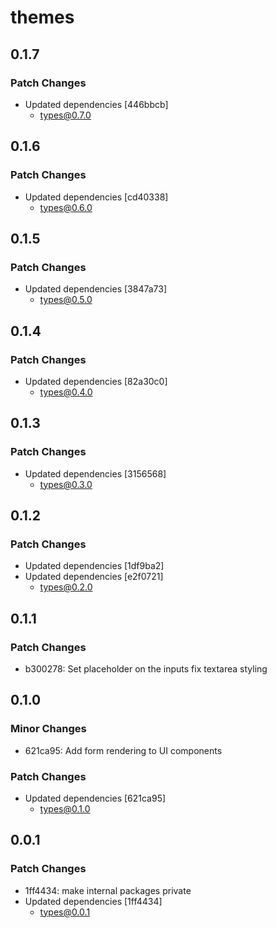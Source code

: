 # themes

## 0.1.7

### Patch Changes

- Updated dependencies [446bbcb]
  - types@0.7.0

## 0.1.6

### Patch Changes

- Updated dependencies [cd40338]
  - types@0.6.0

## 0.1.5

### Patch Changes

- Updated dependencies [3847a73]
  - types@0.5.0

## 0.1.4

### Patch Changes

- Updated dependencies [82a30c0]
  - types@0.4.0

## 0.1.3

### Patch Changes

- Updated dependencies [3156568]
  - types@0.3.0

## 0.1.2

### Patch Changes

- Updated dependencies [1df9ba2]
- Updated dependencies [e2f0721]
  - types@0.2.0

## 0.1.1

### Patch Changes

- b300278: Set placeholder on the inputs fix textarea styling

## 0.1.0

### Minor Changes

- 621ca95: Add form rendering to UI components

### Patch Changes

- Updated dependencies [621ca95]
  - types@0.1.0

## 0.0.1

### Patch Changes

- 1ff4434: make internal packages private
- Updated dependencies [1ff4434]
  - types@0.0.1
